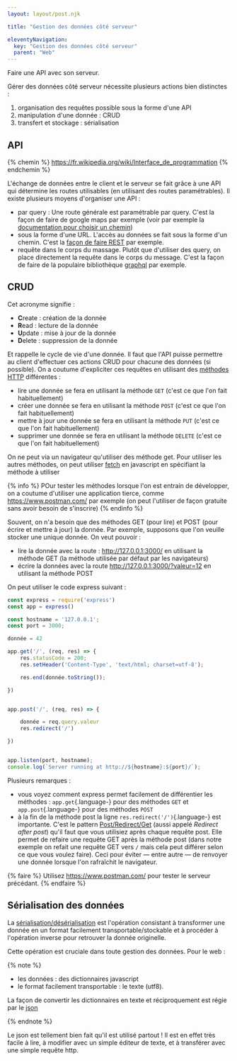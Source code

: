 ```yaml
---
layout: layout/post.njk

title: "Gestion des données côté serveur"

eleventyNavigation:
  key: "Gestion des données côté serveur"
  parent: "Web"
---
```


<!-- début résumé -->

Faire une API avec son serveur.

<!-- fin résumé -->

Gérer des données côté serveur nécessite plusieurs actions bien distinctes :

1. organisation des requêtes possible sous la forme d'une API
2. manipulation d'une donnée : CRUD
3. transfert et stockage : sérialisation

## API

{% chemin %}
<https://fr.wikipedia.org/wiki/Interface_de_programmation>
{% endchemin %}

L'échange de données entre le client et le serveur se fait grâce à une API qui détermine les routes utilisables (en utilisant des routes paramétrables). Il existe plusieurs moyens d'organiser une API :

* par query : Une route générale est paramétrable par query. C'est la façon de faire de google maps par exemple (voir par exemple la [documentation pour choisir un chemin](https://developers.google.com/maps/documentation/directions/get-directions))
* sous la forme d'une URL. L'accès au données se fait sous la forme d'un chemin. C'est la [façon de faire REST](https://developer.mozilla.org/fr/docs/Glossary/REST) par exemple.
* requête dans le corps du massage. Plutôt que d'utiliser des query, on place directement la requête dans le corps du message. C'est la façon de faire de la populaire bibliothèque [graphql](https://graphql.org/) par exemple.

## CRUD

Cet acronyme signifie :

* **C**reate : création de la donnée
* **R**ead : lecture de la donnée
* **U**pdate : mise à jour de la donnée
* **D**elete : suppression de la donnée

Et rappelle le cycle de vie d'une donnée. Il faut que l'API puisse permettre au client d'effectuer ces actions CRUD pour chacune des données (si possible). On a coutume d'expliciter ces requêtes en utilisant des [méthodes HTTP](https://fr.wikipedia.org/wiki/Hypertext_Transfer_Protocol#M%C3%A9thodes) différentes :

* lire une donnée se fera en utilisant la méthode `GET` (c'est ce que l'on fait habituellement)
* créer une donnée se fera en utilisant la méthode `POST` (c'est ce que l'on fait habituellement)
* mettre à jour une donnée se fera en utilisant la méthode `PUT` (c'est ce que l'on fait habituellement)
* supprimer une donnée se fera en utilisant la méthode `DELETE` (c'est ce que l'on fait habituellement)

On ne peut via un navigateur qu'utiliser des méthode get. Pour utiliser les autres méthodes, on peut utiliser [fetch](https://developer.mozilla.org/en-US/docs/Web/API/fetch) en javascript en spécifiant la méthode à utiliser

{% info %}
POur tester les méthodes lorsque l'on est entrain de développer, on a coutume d'utiliser une application tierce, comme <https://www.postman.com/> par exemple (on peut l'utiliser de façon gratuite sans avoir besoin de s'inscrire)
{% endinfo %}

Souvent, on n'a besoin que des méthodes GET (pour lire) et POST (pour écrire et mettre à jour) la donnée. Par exemple, supposons que l'on veuille stocker une unique donnée. On veut pouvoir :

* lire la donnée avec la route : <http://127.0.0.1:3000/> en utilisant la méthode GET (la méthode utilisée par défaut par les navigateurs)
* écrire la données avec la route <http://127.0.0.1:3000/?valeur=12> en utilisant la méthode POST

On peut utiliser le code express suivant :

```javascript
const express = require('express')
const app = express()

const hostname = '127.0.0.1';
const port = 3000;

donnée = 42

app.get('/', (req, res) => {
    res.statusCode = 200;
    res.setHeader('Content-Type', 'text/html; charset=utf-8');

    res.end(donnée.toString());

})


app.post('/', (req, res) => {

    donnée = req.query.valeur
    res.redirect('/')

})


app.listen(port, hostname);
console.log(`Server running at http://${hostname}:${port}/`);

```

Plusieurs remarques :

* vous voyez comment express permet facilement de différentier les méthodes : `app.get`{.language-} pour des méthodes `GET` et `app.post`{.language-} pour des méthodes `POST`
* à la fin de la méthode post la ligne `res.redirect('/')`{.language-} est importante. C'est le pattern [Post/Redirect/Get](https://en.wikipedia.org/wiki/Post/Redirect/Get) (aussi appelé *Redirect after post*) qu'il faut que vous utilisiez après chaque requête post. Elle permet de refaire une requête GET après la méthode post (dans notre exemple on refait une requête GET vers `/` mais cela peut différer selon ce que vous voulez faire). Ceci pour éviter — entre autre — de renvoyer une donnée lorsque l'on rafraîchit le navigateur.

{% faire %}
Utilisez <https://www.postman.com/> pour tester le serveur précédant.
{% endfaire %}

## Sérialisation des données

La [sérialisation/désérialisation](https://fr.wikipedia.org/wiki/S%C3%A9rialisation) est l'opération consistant à transformer une donnée en un format facilement transportable/stockable et à procéder à l'opération inverse pour retrouver la donnée originelle.

Cette opération est cruciale dans toute gestion des données. Pour le web :

{% note %}

* les données : des dictionnaires javascript
* le format facilement transportable : le texte (utf8).

La façon de convertir les dictionnaires en texte et réciproquement est régie par le [json](https://www.json.org/json-fr.html)

{% endnote %}

Le json est tellement bien fait qu'il est utilisé partout ! Il est en effet très facile à lire, à modifier avec un simple éditeur de texte, et à transférer avec une simple requête http.



